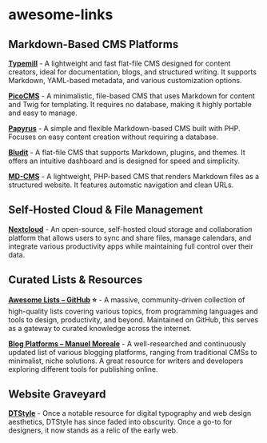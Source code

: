 # awesome-links

## Markdown-Based CMS Platforms

**[Typemill](https://typemill.net/)** - A lightweight and fast flat-file CMS designed for content creators, ideal for documentation, blogs, and structured writing. It supports Markdown, YAML-based metadata, and various customization options.

**[PicoCMS](https://picocms.org/)** - A minimalistic, file-based CMS that uses Markdown for content and Twig for templating. It requires no database, making it highly portable and easy to manage.

**[Papyrus](https://soma-php.github.io/papyrus/index.html)** - A simple and flexible Markdown-based CMS built with PHP. Focuses on easy content creation without requiring a database.

**[Bludit](https://www.bludit.com/)** - A flat-file CMS that supports Markdown, plugins, and themes. It offers an intuitive dashboard and is designed for speed and simplicity.

**[MD-CMS](https://github.com/philipptrenz/md-cms)** - A lightweight, PHP-based CMS that renders Markdown files as a structured website. It features automatic navigation and clean URLs.

## Self-Hosted Cloud & File Management

**[Nextcloud](https://nextcloud.com/)** - An open-source, self-hosted cloud storage and collaboration platform that allows users to sync and share files, manage calendars, and integrate various productivity apps while maintaining full control over their data.

## Curated Lists & Resources

**[Awesome Lists – GitHub](https://github.com/sindresorhus/awesome) ⭐️** - A massive, community-driven collection of high-quality lists covering various topics, from programming languages and tools to design, productivity, and beyond. Maintained on GitHub, this serves as a gateway to curated knowledge across the internet.

**[Blog Platforms – Manuel Moreale](https://manuelmoreale.com/blog-platforms)** - A well-researched and continuously updated list of various blogging platforms, ranging from traditional CMSs to minimalist, niche solutions. A great resource for writers and developers exploring different tools for publishing online.

## Website Graveyard

**[DTStyle](https://dtstyle.net/)** - Once a notable resource for digital typography and web design aesthetics, DTStyle has since faded into obscurity. Once a go-to for designers, it now stands as a relic of the early web.
